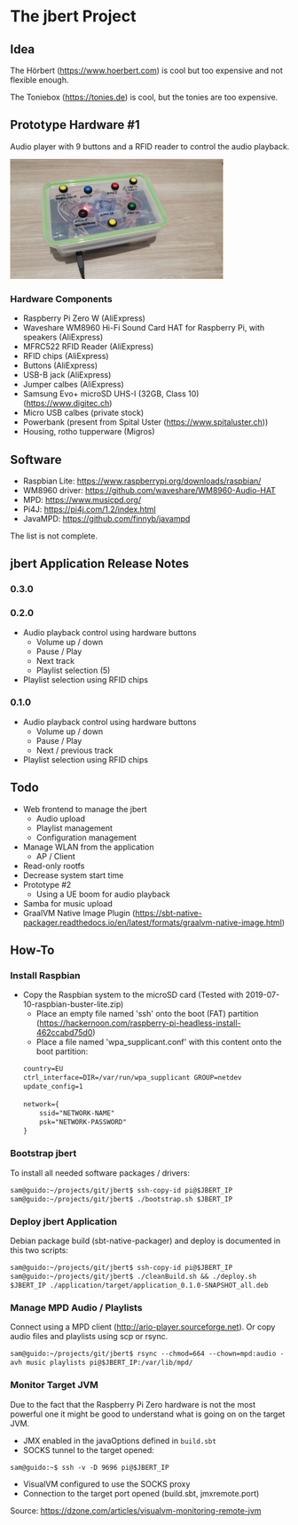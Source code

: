 # The jbert Project
## Idea
The Hörbert (https://www.hoerbert.com) is cool but too 
expensive and not flexible enough.

The Toniebox (https://tonies.de) is cool, but the tonies are too expensive.


## Prototype Hardware #1
Audio player with 9 buttons and a RFID reader to control the audio playback.

![jbert prototype #1](doc/images/prototype_1.png)

### Hardware Components
 * Raspberry Pi Zero W (AliExpress)
 * Waveshare WM8960 Hi-Fi Sound Card HAT for Raspberry Pi, with speakers (AliExpress)
 * MFRC522 RFID Reader (AliExpress)
 * RFID chips (AliExpress)
 * Buttons (AliExpress)
 * USB-B jack (AliExpress)
 * Jumper calbes (AliExpress)
 * Samsung Evo+ microSD UHS-I (32GB, Class 10) (https://www.digitec.ch)
 * Micro USB calbes (private stock)
 * Powerbank (present from Spital Uster (https://www.spitaluster.ch))
 * Housing, rotho tupperware (Migros)


## Software
 * Raspbian Lite: https://www.raspberrypi.org/downloads/raspbian/
 * WM8960 driver: https://github.com/waveshare/WM8960-Audio-HAT
 * MPD: https://www.musicpd.org/
 * Pi4J: https://pi4j.com/1.2/index.html
 * JavaMPD: https://github.com/finnyb/javampd

The list is not complete.


## jbert Application Release Notes
### 0.3.0

### 0.2.0
 * Audio playback control using hardware buttons
   * Volume up / down
   * Pause / Play
   * Next track
   * Playlist selection (5)
 * Playlist selection using RFID chips

### 0.1.0
 * Audio playback control using hardware buttons
   * Volume up / down
   * Pause / Play
   * Next / previous track
 * Playlist selection using RFID chips


## Todo
 * Web frontend to manage the jbert
   * Audio upload
   * Playlist management
   * Configuration management
 * Manage WLAN from the application
   * AP / Client
 * Read-only rootfs
 * Decrease system start time
 * Prototype #2
   * Using a UE boom for audio playback
 * Samba for music upload
 * GraalVM Native Image Plugin (https://sbt-native-packager.readthedocs.io/en/latest/formats/graalvm-native-image.html)

## How-To
### Install Raspbian
 * Copy the Raspbian system to the microSD card (Tested with 2019-07-10-raspbian-buster-lite.zip)
   * Place an empty file named 'ssh' onto the boot (FAT) partition (https://hackernoon.com/raspberry-pi-headless-install-462ccabd75d0)
   * Place a file named 'wpa_supplicant.conf' with this content onto the boot partition:
    ```text
    country=EU
    ctrl_interface=DIR=/var/run/wpa_supplicant GROUP=netdev
    update_config=1

    network={
        ssid="NETWORK-NAME"
        psk="NETWORK-PASSWORD"
    }
    ```

### Bootstrap jbert
To install all needed software packages / drivers:
```
sam@guido:~/projects/git/jbert$ ssh-copy-id pi@$JBERT_IP
sam@guido:~/projects/git/jbert$ ./bootstrap.sh $JBERT_IP
```

### Deploy jbert Application
Debian package build (sbt-native-packager) and deploy is documented in this two scripts:
```
sam@guido:~/projects/git/jbert$ ssh-copy-id pi@$JBERT_IP
sam@guido:~/projects/git/jbert$ ./cleanBuild.sh && ./deploy.sh $JBERT_IP ./application/target/application_0.1.0-SNAPSHOT_all.deb
```

### Manage MPD Audio / Playlists
Connect using a MPD client (http://ario-player.sourceforge.net).
Or copy audio files and playlists using scp or rsync.
```text
sam@guido:~/projects/git/jbert$ rsync --chmod=664 --chown=mpd:audio -avh music playlists pi@$JBERT_IP:/var/lib/mpd/
```

### Monitor Target JVM
Due to the fact that the Raspberry Pi Zero hardware is not the most powerful one it might be good to understand
what is going on on the target JVM.
 * JMX enabled in the javaOptions defined in `build.sbt`
 * SOCKS tunnel to the target opened:
```
sam@guido:~$ ssh -v -D 9696 pi@$JBERT_IP
```
 * VisualVM configured to use the SOCKS proxy
 * Connection to the target port opened (build.sbt, jmxremote.port)

Source: https://dzone.com/articles/visualvm-monitoring-remote-jvm
